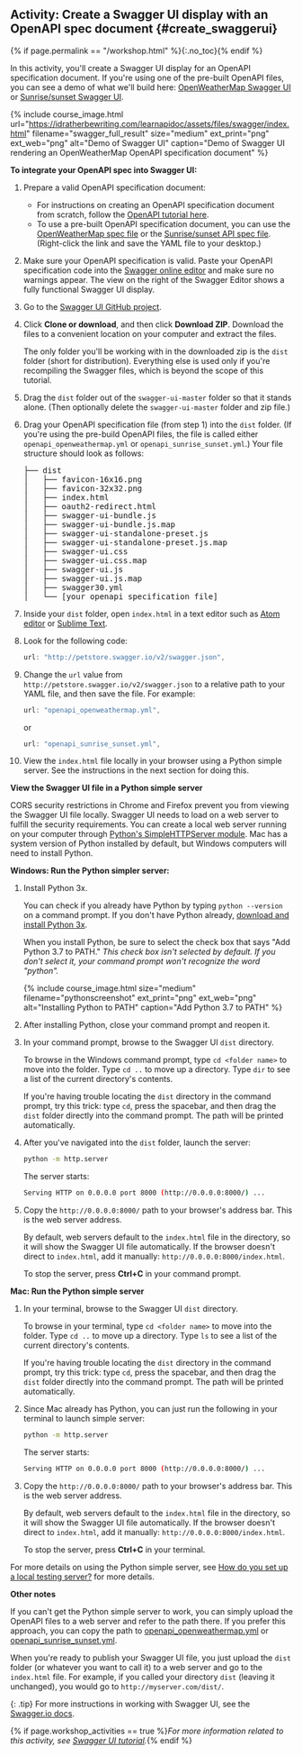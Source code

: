 ## <i class="fa fa-user-circle"></i> Activity: Create a Swagger UI display with an OpenAPI spec document {#create_swaggerui}
{% if page.permalink == "/workshop.html" %}{:.no_toc}{% endif %}

In this activity, you'll create a Swagger UI display for an OpenAPI specification document. If you're using one of the pre-built OpenAPI files, you can see a demo of what we'll build here: [OpenWeatherMap Swagger UI](https://idratherbewriting.com/learnapidoc/assets/files/swagger/) or [Sunrise/sunset Swagger UI](https://idratherbewriting.com/learnapidoc/assets/files/swagger-sunrise-sunset/index.html).

{% include course_image.html url="https://idratherbewriting.com/learnapidoc/assets/files/swagger/index.html" filename="swagger_full_result" size="medium" ext_print="png" ext_web="png" alt="Demo of Swagger UI" caption="Demo of Swagger UI rendering an OpenWeatherMap OpenAPI specification document" %}

**To integrate your OpenAPI spec into Swagger UI:**

1.  Prepare a valid OpenAPI specification document:
    *  For instructions on creating an OpenAPI specification document from scratch, follow the [OpenAPI tutorial here](pubapis_openapi_tutorial_overview.html).
    *  To use a pre-built OpenAPI specification document, you can use the [OpenWeatherMap spec file](https://idratherbewriting.com/learnapidoc/docs/rest_api_specifications/openapi_openweathermap.yml) or the [Sunrise/sunset API spec file](https://idratherbewriting.com/learnapidoc/assets/files/swagger-sunrise-sunset/openapi_sunrise_sunset.yml). (Right-click the link and save the YAML file to your desktop.)

2.  Make sure your OpenAPI specification is valid. Paste your OpenAPI specification code into the [Swagger online editor](http://editor.swagger.io/#/) and make sure no warnings appear. The view on the right of the Swagger Editor shows a fully functional Swagger UI display.

3.  Go to the [Swagger UI GitHub project](https://github.com/swagger-api/swagger-ui).
4.  Click **Clone or download**, and then click **Download ZIP**. Download the files to a convenient location on your computer and extract the files.

	  The only folder you'll be working with in the downloaded zip is the `dist` folder (short for distribution). Everything else is used only if you're recompiling the Swagger files, which is beyond the scope of this tutorial.

5.  Drag the `dist` folder out of the `swagger-ui-master` folder so that it stands alone. (Then optionally delete the `swagger-ui-master` folder and zip file.)
7.  Drag your OpenAPI specification file (from step 1) into the `dist` folder. (If you're using the pre-build OpenAPI files, the file is called either `openapi_openweathermap.yml` or `openapi_sunrise_sunset.yml`.) Your file structure should look as follows:

    <pre>
    ├── dist
    │   ├── favicon-16x16.png
    │   ├── favicon-32x32.png
    │   ├── index.html
    │   ├── oauth2-redirect.html
    │   ├── swagger-ui-bundle.js
    │   ├── swagger-ui-bundle.js.map
    │   ├── swagger-ui-standalone-preset.js
    │   ├── swagger-ui-standalone-preset.js.map
    │   ├── swagger-ui.css
    │   ├── swagger-ui.css.map
    │   ├── swagger-ui.js
    │   ├── swagger-ui.js.map
    │   ├── swagger30.yml
    │   └── <span class="red">[your openapi specification file]</span>
    </pre>

4.  Inside your `dist` folder, open `index.html` in a text editor such as [Atom editor](https://atom.io/) or [Sublime Text](https://www.sublimetext.com/).
5.  Look for the following code:

    ```js
    url: "http://petstore.swagger.io/v2/swagger.json",
    ```

6.  Change the `url` value from `http://petstore.swagger.io/v2/swagger.json` to a relative path to your YAML file, and then save the file. For example:

    ```js
    url: "openapi_openweathermap.yml",
    ```

    or

    ```js
    url: "openapi_sunrise_sunset.yml",
    ```

7.  View the `index.html` file locally in your browser using a Python simple server. See the instructions in the next section for doing this.

**View the Swagger UI file in a Python simple server**

CORS security restrictions in Chrome and Firefox prevent you from viewing the Swagger UI file locally. Swagger UI needs to load on a web server to fulfill the security requirements. You can create a local web server running on your computer through [Python's SimpleHTTPServer module](https://developer.mozilla.org/en-US/docs/Learn/Common_questions/set_up_a_local_testing_server). Mac has a system version of Python installed by default, but Windows computers will need to install Python.

**Windows: Run the Python simpler server:**

1.  Install Python 3x.

    You can check if you already have Python by typing `python --version` on a command prompt. If you don't have Python already, [download and install Python 3x](https://www.python.org/downloads/).

    When you install Python, be sure to select the check box that says "Add Python 3.7 to PATH." *This check box isn't selected by default. If you don't select it, your command prompt won't recognize the word "python".*

    {% include course_image.html size="medium" filename="pythonscreenshot" ext_print="png" ext_web="png" alt="Installing Python to PATH" caption="Add Python 3.7 to PATH" %}

2.  After installing Python, close your command prompt and reopen it.
3.  In your command prompt, browse to the Swagger UI `dist` directory.

    To browse in the Windows command prompt, type `cd <folder name>` to move into the folder. Type `cd ..` to move up a directory. Type `dir` to see a list of the current directory's contents.

    If you're having trouble locating the `dist` directory in the command prompt, try this trick: type `cd`, press the spacebar, and then drag the `dist` folder directly into the command prompt. The path will be printed automatically.

4.  After you've navigated into the `dist` folder, launch the server:

    ```bash
    python -m http.server
    ```

    The server starts:

    ```bash
    Serving HTTP on 0.0.0.0 port 8000 (http://0.0.0.0:8000/) ...
    ```

5.  Copy the `http://0.0.0.0:8000/` path to your browser's address bar. This is the web server address.

    By default, web servers default to the `index.html` file in the directory, so it will show the Swagger UI file automatically. If the browser doesn't direct to `index.html`, add it manually: `http://0.0.0.0:8000/index.html`.

    To stop the server, press **Ctrl+C** in your command prompt.

**Mac: Run the Python simple server**

1.  In your terminal, browse to the Swagger UI `dist` directory.

    To browse in your terminal, type `cd <folder name>` to move into the folder. Type `cd ..` to move up a directory. Type `ls` to see a list of the current directory's contents.

    If you're having trouble locating the `dist` directory in the command prompt, try this trick: type `cd`, press the spacebar, and then drag the `dist` folder directly into the command prompt. The path will be printed automatically.

2.  Since Mac already has Python, you can just run the following in your terminal to launch simple server:

    ```bash
    python -m http.server
    ```

    The server starts:

    ```bash
    Serving HTTP on 0.0.0.0 port 8000 (http://0.0.0.0:8000/) ...
    ```
3.  Copy the `http://0.0.0.0:8000/` path to your browser's address bar. This is the web server address.

    By default, web servers default to the `index.html` file in the directory, so it will show the Swagger UI file automatically. If the browser doesn't direct to `index.html`, add it manually: `http://0.0.0.0:8000/index.html`.

    To stop the server, press **Ctrl+C** in your terminal.

For more details on using the Python simple server, see [How do you set up a local testing server?](https://developer.mozilla.org/en-US/docs/Learn/Common_questions/set_up_a_local_testing_server) for more details.

**Other notes**

If you can't get the Python simple server to work, you can simply upload the OpenAPI files to a web server and refer to the path there. If you prefer this approach, you can copy the path to [openapi_openweathermap.yml](https://idratherbewriting.com/learnapidoc/docs/rest_api_specifications/openapi_openweathermap.yml) or [openapi_sunrise_sunset.yml](https://idratherbewriting.com/learnapidoc/assets/files/swagger-sunrise-sunset/openapi_sunrise_sunset.yml).

When you're ready to publish your Swagger UI file, you just upload the `dist` folder (or whatever you want to call it) to a web server and go to the `index.html` file. For example, if you called your directory `dist` (leaving it unchanged), you would go to `http://myserver.com/dist/`.

{: .tip}
For more instructions in working with Swagger UI, see the [Swagger.io docs](https://swagger.io/docs/open-source-tools/swagger-ui/usage/installation/).

{% if page.workshop_activities == true %}*For more information related to this activity, see [Swagger UI tutorial](pubapis_swagger.html).*{% endif %}
